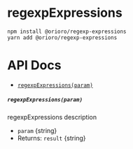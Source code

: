 # regexpExpressions

```
npm install @orioro/regexp-expressions
yarn add @orioro/regexp-expressions
```

# API Docs

- [`regexpExpressions(param)`](#regexpexpressionsparam)

##### `regexpExpressions(param)`

regexpExpressions description

- `param` {string}
- Returns: `result` {string}
